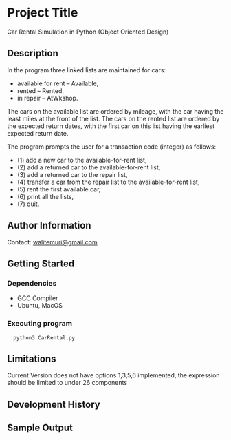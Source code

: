 # Project Title

Car Rental Simulation in Python (Object Oriented Design)

## Description

In the program three linked lists are maintained for cars:

* available for rent – Available,
* rented – Rented,
* in repair – AtWkshop.

The cars on the available list are ordered by mileage, with the car having the least miles at the front of the list. The cars on the rented list are ordered by the expected return dates, with the first car on this list having the earliest expected return date.

The program prompts the user for a transaction code (integer) as follows:
* (1) add a new car to the available-for-rent list,
* (2) add a returned car to the available-for-rent list,
* (3) add a returned car to the repair list,
* (4) transfer a car from the repair list to the available-for-rent list,
* (5) rent the first available car,
* (6) print all the lists,
* (7) quit.


## Author Information

Contact: walitemuri@gmail.com

## Getting Started

### Dependencies

* GCC Compiler
* Ubuntu, MacOS

### Executing program 
```
  python3 CarRental.py
```
## Limitations

Current Version does not have options 1,3,5,6 implemented, the expression should be limited to under 26 components

## Development History


## Sample Output

